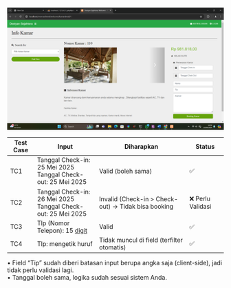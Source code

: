 ![bpath](./infokamar.png)


| Test Case | Input                                                                 | Diharapkan                                              | Status            |
|-----------|-----------------------------------------------------------------------|----------------------------------------------------------|-------------------|
| TC1       | Tanggal Check-in: 25 Mei 2025<br>Tanggal Check-out: 25 Mei 2025      | Valid (boleh sama)                                      | ✅                |
| TC2       | Tanggal Check-in: 26 Mei 2025<br>Tanggal Check-out: 25 Mei 2025      | Invalid (Check-in > Check-out) → Tidak bisa booking     | ❌ Perlu Validasi |
| TC3       | Tlp (Nomor Telepon): 15 [digit](#)                                    | Valid                                                    | ✅                |
| TC4       | Tlp: mengetik huruf                                                   | Tidak muncul di field (terfilter otomatis)              | ✅                |

•	Field “Tip” sudah diberi batasan input berupa angka saja (client-side), jadi tidak perlu validasi lagi.  
•	Tanggal boleh sama, logika sudah sesuai sistem Anda.

